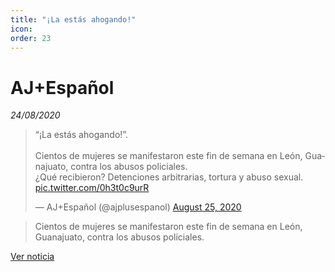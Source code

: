 ```yaml
---
title: "¡La estás ahogando!"
icon:
order: 23
---
```

# AJ+Español
*24/08/2020*

<blockquote class="twitter-tweet"><p lang="es" dir="ltr">“¡La estás ahogando!”.<br><br>Cientos de mujeres se manifestaron este fin de semana en León, Guanajuato, contra los abusos policiales. <br>¿Qué recibieron? Detenciones arbitrarias, tortura y abuso sexual. <a href="https://t.co/0h3t0c9urR">pic.twitter.com/0h3t0c9urR</a></p>&mdash; AJ+Español (@ajplusespanol) <a href="https://twitter.com/ajplusespanol/status/1298070086234775553?ref_src=twsrc%5Etfw">August 25, 2020</a></blockquote> <script async src="https://platform.twitter.com/widgets.js" charset="utf-8"></script>

>Cientos de mujeres se manifestaron este fin de semana en León, Guanajuato, contra los abusos policiales.

[Ver noticia](https://twitter.com/ajplusespanol/status/1298070086234775553)
